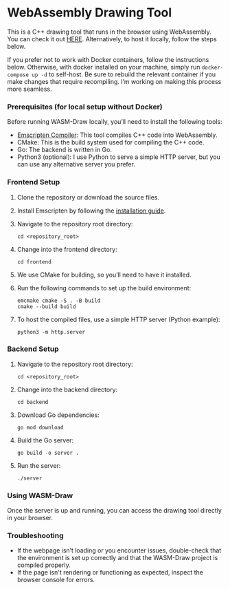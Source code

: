 # WebAssembly Drawing Tool

This is a C++ drawing tool that runs in the browser using WebAssembly. You can check it out [HERE](https://wasm-draw.art/). Alternatively, to host it locally, follow the steps below. 

If you prefer not to work with Docker containers, follow the instructions below. Otherwise, with docker installed on your machine, simply run `docker-compose up -d` to self-host. Be sure to rebuild the relevant container if you make changes that require recompiling. I’m working on making this process more seamless.

### Prerequisites (for local setup without Docker)

Before running WASM-Draw locally, you’ll need to install the following tools:

- [Emscripten Compiler](https://emscripten.org/docs/getting_started/downloads.html): This tool compiles C++ code into WebAssembly.
- CMake: This is the build system used for compiling the C++ code.
- Go: The backend is written in Go.
- Python3 (optional): I use Python to serve a simple HTTP server, but you can use any alternative server you prefer.

### Frontend Setup

1. Clone the repository or download the source files.

2. Install Emscripten by following the [installation guide](https://emscripten.org/docs/getting_started/downloads.html).

3. Navigate to the repository root directory:
   ```
   cd <repository_root>
   ```

4. Change into the frontend directory:
   ```
   cd frontend
   ```

5. We use CMake for building, so you’ll need to have it installed.

6. Run the following commands to set up the build environment:
   ```
   emcmake cmake -S . -B build
   cmake --build build
   ```

7. To host the compiled files, use a simple HTTP server (Python example):
   ```
   python3 -m http.server
   ```

### Backend Setup

1. Navigate to the repository root directory:
   ```
   cd <repository_root>
   ```

2. Change into the backend directory:
   ```
   cd backend
   ```

3. Download Go dependencies:
   ```
   go mod download
   ```

4. Build the Go server:
   ```
   go build -o server .
   ```

5. Run the server:
   ```
   ./server
   ```

### Using WASM-Draw

Once the server is up and running, you can access the drawing tool directly in your browser.

### Troubleshooting

- If the webpage isn’t loading or you encounter issues, double-check that the environment is set up correctly and that the WASM-Draw project is compiled properly.
- If the page isn't rendering or functioning as expected, inspect the browser console for errors.
